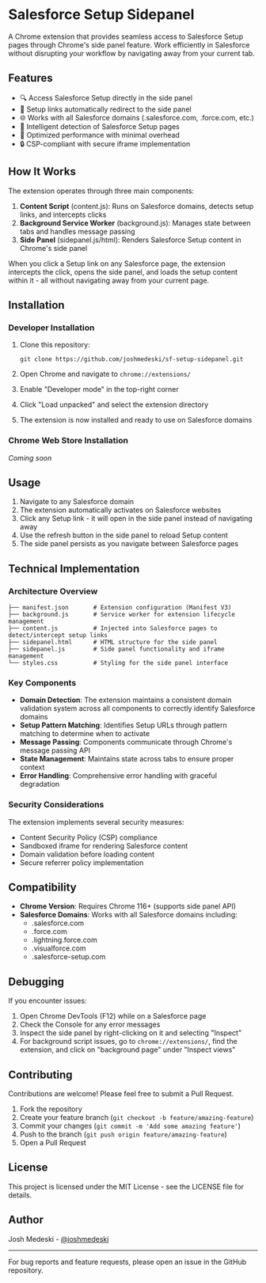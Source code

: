 # Salesforce Setup Sidepanel

A Chrome extension that provides seamless access to Salesforce Setup pages through Chrome's side panel feature. Work efficiently in Salesforce without disrupting your workflow by navigating away from your current tab.

## Features

- 🔍 Access Salesforce Setup directly in the side panel
- 🔄 Setup links automatically redirect to the side panel
- 🌐 Works with all Salesforce domains (.salesforce.com, .force.com, etc.)
- 🧠 Intelligent detection of Salesforce Setup pages
- 🚀 Optimized performance with minimal overhead
- 🔒 CSP-compliant with secure iframe implementation

## How It Works

The extension operates through three main components:

1. **Content Script** (content.js): Runs on Salesforce domains, detects setup links, and intercepts clicks
2. **Background Service Worker** (background.js): Manages state between tabs and handles message passing
3. **Side Panel** (sidepanel.js/html): Renders Salesforce Setup content in Chrome's side panel

When you click a Setup link on any Salesforce page, the extension intercepts the click, opens the side panel, and loads the setup content within it - all without navigating away from your current page.

## Installation

### Developer Installation

1. Clone this repository:
   ```
   git clone https://github.com/joshmedeski/sf-setup-sidepanel.git
   ```

2. Open Chrome and navigate to `chrome://extensions/`

3. Enable "Developer mode" in the top-right corner

4. Click "Load unpacked" and select the extension directory

5. The extension is now installed and ready to use on Salesforce domains

### Chrome Web Store Installation

*Coming soon*

## Usage

1. Navigate to any Salesforce domain
2. The extension automatically activates on Salesforce websites
3. Click any Setup link - it will open in the side panel instead of navigating away
4. Use the refresh button in the side panel to reload Setup content
5. The side panel persists as you navigate between Salesforce pages

## Technical Implementation

### Architecture Overview

```
├── manifest.json       # Extension configuration (Manifest V3)
├── background.js       # Service worker for extension lifecycle management
├── content.js          # Injected into Salesforce pages to detect/intercept setup links
├── sidepanel.html      # HTML structure for the side panel
├── sidepanel.js        # Side panel functionality and iframe management
└── styles.css          # Styling for the side panel interface
```

### Key Components

- **Domain Detection**: The extension maintains a consistent domain validation system across all components to correctly identify Salesforce domains
- **Setup Pattern Matching**: Identifies Setup URLs through pattern matching to determine when to activate
- **Message Passing**: Components communicate through Chrome's message passing API
- **State Management**: Maintains state across tabs to ensure proper context
- **Error Handling**: Comprehensive error handling with graceful degradation

### Security Considerations

The extension implements several security measures:

- Content Security Policy (CSP) compliance
- Sandboxed iframe for rendering Salesforce content
- Domain validation before loading content
- Secure referrer policy implementation

## Compatibility

- **Chrome Version**: Requires Chrome 116+ (supports side panel API)
- **Salesforce Domains**: Works with all Salesforce domains including:
  - .salesforce.com
  - .force.com
  - .lightning.force.com
  - .visualforce.com
  - .salesforce-setup.com

## Debugging

If you encounter issues:

1. Open Chrome DevTools (F12) while on a Salesforce page
2. Check the Console for any error messages
3. Inspect the side panel by right-clicking on it and selecting "Inspect"
4. For background script issues, go to `chrome://extensions/`, find the extension, and click on "background page" under "Inspect views"

## Contributing

Contributions are welcome! Please feel free to submit a Pull Request.

1. Fork the repository
2. Create your feature branch (`git checkout -b feature/amazing-feature`)
3. Commit your changes (`git commit -m 'Add some amazing feature'`)
4. Push to the branch (`git push origin feature/amazing-feature`)
5. Open a Pull Request

## License

This project is licensed under the MIT License - see the LICENSE file for details.

## Author

Josh Medeski - [@joshmedeski](https://github.com/joshmedeski)

---

For bug reports and feature requests, please open an issue in the GitHub repository.